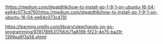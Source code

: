 [https://medium.com/@patdhlk/how-to-install-go-1-9-1-on-ubuntu-16-04-ee64c073cd79](https://medium.com/@patdhlk/how-to-install-go-1-9-1-on-ubuntu-16-04-ee64c073cd79)



https://learning.oreilly.com/library/view/hands-on-go-programming/9781789531756/b71a8198-5f23-4e75-ba29-1399ea9f3a58.xhtml

